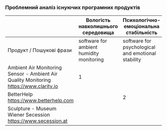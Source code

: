 ### Проблемний аналіз існуючих програмних продуктів
|  | Вологість навколишнього середовища | Психологічно-емоціональна стабільність| Зацікавленість скульптурою | Тип ліцензії | Примітка |
| --- | --- | ---| --- | --- | --- |
| Продукт / Пошукові фрази | software for ambient humidity monitoring | software for psychological and emotional stability |  software for articles with sculptures |  |  |
| Ambient Air Monitoring Sensor - Ambient Air Quality Monitoring https://www.clarity.io| 1 |  |  | FreeWare |  |
| BetterHelp https://www.betterhelp.com |  | 2 |  | Proprietary |  |
| Sculpture - Museum Wiener Secession https://www.secession.at |  | | 1 | Free |  |
